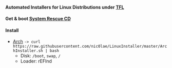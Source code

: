 #### Automated Installers for Linux Distributions under [TFL](https://github.com/nic0lae/TrueFreeLicense)
#### Get & boot [System Rescue CD](https://www.system-rescue-cd.org/Download)
#### Install
 * [Arch](https://www.archlinux.org) `-> curl https://raw.githubusercontent.com/nic0lae/LinuxInstaller/master/ArchInstaller.sh | bash`
    - Disk: `/boot`, `swap`, `/`
    - Loader: rEFInd
